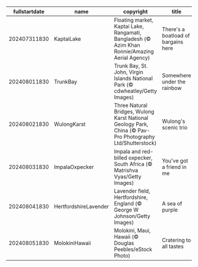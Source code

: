 |fullstartdate|name|copyright|title|image|
|--|--|--|--|--|
202407311830|KaptaiLake|Floating market, Kaptai Lake, Rangamati, Bangladesh (© Azim Khan Ronnie/Amazing Aerial Agency)|There's a boatload of bargains here|![](/en-IN/2024/08/202407311830KaptaiLake.jpg)|
202408011830|TrunkBay|Trunk Bay, St. John, Virgin Islands National Park (© cdwheatley/Getty Images)|Somewhere under the rainbow|![](/en-IN/2024/08/202408011830TrunkBay.jpg)|
202408021830|WulongKarst|Three Natural Bridges, Wulong Karst National Geology Park, China (© Pav-Pro Photography Ltd/Shutterstock)|Wulong's scenic trio|![](/en-IN/2024/08/202408021830WulongKarst.jpg)|
202408031830|ImpalaOxpecker|Impala and red-billed oxpecker, South Africa (© Matrishva Vyas/Getty Images)|You've got a friend in me|![](/en-IN/2024/08/202408031830ImpalaOxpecker.jpg)|
202408041830|HertfordshireLavender|Lavender field, Hertfordshire, England (© George W Johnson/Getty Images)|A sea of purple|![](/en-IN/2024/08/202408041830HertfordshireLavender.jpg)|
202408051830|MolokiniHawaii|Molokini, Maui, Hawaii (© Douglas Peebles/eStock Photo)|Cratering to all tastes|![](/en-IN/2024/08/202408051830MolokiniHawaii.jpg)|
